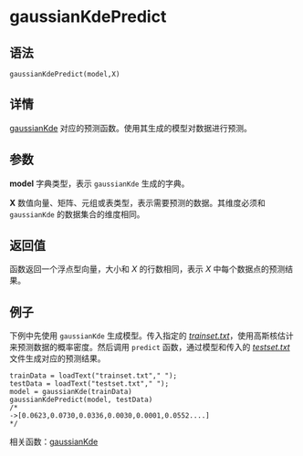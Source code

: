 # gaussianKdePredict

## 语法

`gaussianKdePredict(model,X)`

## 详情

[gaussianKde](gaussiankde.md)
对应的预测函数。使用其生成的模型对数据进行预测。

## 参数

**model** 字典类型，表示 `gaussianKde` 生成的字典。

**X** 数值向量、矩阵、元组或表类型，表示需要预测的数据。其维度必须和 `gaussianKde` 的数据集合的维度相同。

## 返回值

函数返回一个浮点型向量，大小和 *X* 的行数相同，表示 *X* 中每个数据点的预测结果。

## 例子

下例中先使用 `gaussianKde` 生成模型。传入指定的 [*trainset.txt*](../data/trainset.txt)，使用高斯核估计来预测数据的概率密度。然后调用 `predict`
函数，通过模型和传入的 [*testset.txt*](../data/testset.txt)
文件生成对应的预测结果。

```
trainData = loadText("trainset.txt"," ");
testData = loadText("testset.txt"," ");
model = gaussianKde(trainData)
gaussianKdePredict(model, testData)
/*
->[0.0623,0.0730,0.0336,0.0030,0.0001,0.0552....]
*/
```

相关函数：[gaussianKde](gaussiankde.md)

